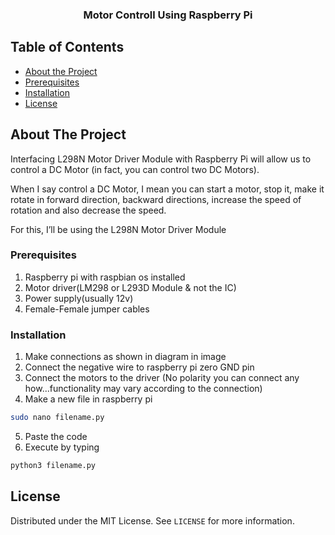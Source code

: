   <h3 align="center">Motor Controll Using Raspberry Pi</h3>

<!-- TABLE OF CONTENTS -->
## Table of Contents

* [About the Project](#about-the-project)
 * [Prerequisites](#prerequisites)
  * [Installation](#installation)
* [License](#license)


<!-- ABOUT THE PROJECT -->
## About The Project

Interfacing L298N Motor Driver Module with Raspberry Pi will allow us to control a DC Motor (in fact, you can control two DC Motors).

When I say control a DC Motor, I mean you can start a motor, stop it, make it rotate in forward direction, backward directions, increase the speed of rotation and also decrease the speed.

For this, I’ll be using the L298N Motor Driver Module

### Prerequisites

1. Raspberry pi with raspbian os installed
2. Motor driver(LM298 or L293D Module & not the IC)
3. Power supply(usually 12v)
4. Female-Female jumper cables

### Installation

1. Make connections as shown in diagram in image
2. Connect the negative wire to raspberry pi zero GND pin
3. Connect the motors to the driver (No polarity you can connect any how...functionality may vary according to the connection)
4. Make a new file in raspberry pi
```sh
sudo nano filename.py
```
5. Paste the code
6. Execute by typing
```sh
python3 filename.py
```
<!-- LICENSE -->
## License

Distributed under the MIT License. See `LICENSE` for more information.

